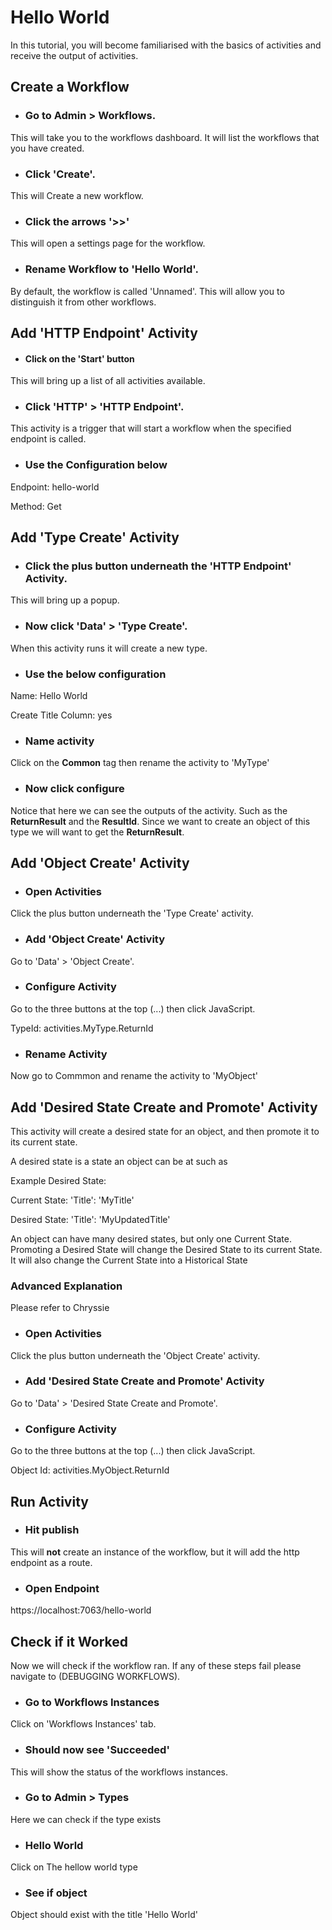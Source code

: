 # Hello World

In this tutorial, you will become familiarised with the basics of activities and receive the output of activities.

## Create a Workflow
* ### Go to Admin > Workflows.
This will take you to the workflows dashboard. It will list the workflows that you have created.

* ### Click 'Create'. 
This will Create a new workflow.

* ### Click the arrows '>>'
This will open a settings page for the workflow. 

* ### Rename Workflow to 'Hello World'. 
By default, the workflow is called 'Unnamed'. This will allow you to distinguish it from other workflows.


## Add 'HTTP Endpoint' Activity
* #### Click on the 'Start' button
This will bring up a list of all activities available. 
* ### Click 'HTTP' > 'HTTP Endpoint'.
This activity is a trigger that will start a workflow when the specified endpoint is called.

* ### Use the Configuration below
Endpoint: hello-world

Method: Get

## Add 'Type Create' Activity
* ### Click the plus button underneath the 'HTTP Endpoint' Activity. 
This will bring up a popup. 
* ### Now click 'Data' > 'Type Create'.
When this activity runs it will create a new type.

* ### Use the below configuration
Name: Hello World

Create Title Column: yes

* ### Name activity
Click on the **Common** tag then rename the activity to 'MyType'

* ### Now click configure 
Notice that here we can see the outputs of the activity. Such as the **ReturnResult** and the **ResultId**. Since we want to create an object of this type
we will want to get the **ReturnResult**.

## Add 'Object Create' Activity
* ### Open Activities
Click the plus button underneath the 'Type Create' activity. 
* ### Add 'Object Create' Activity
Go to 'Data' > 'Object Create'.
* ### Configure Activity
Go to the three buttons at the top (...) then click JavaScript.

 TypeId: activities.MyType.ReturnId

* ### Rename Activity
Now go to Commmon and rename the activity to 'MyObject'

## Add 'Desired State Create and Promote' Activity

This activity will create a desired state for an object, and then promote it to its current state.

A desired state is a state an object can be at such as 

Example Desired State:

Current State:  'Title': 'MyTitle'

Desired State:  'Title': 'MyUpdatedTitle' 

An object can have many desired states, but only one Current State. Promoting a Desired State will change the Desired State to its current State.
It will also change the Current State into a Historical State

### Advanced Explanation
Please refer to Chryssie

* ### Open Activities
Click the plus button underneath the 'Object Create' activity. 
* ### Add 'Desired State Create and Promote' Activity
Go to 'Data' > 'Desired State Create and Promote'.
* ### Configure Activity
Go to the three buttons at the top (...) then click JavaScript.

Object Id: activities.MyObject.ReturnId
## Run Activity

* ### Hit publish
This will **not** create an instance of the workflow, but it will add the http endpoint as a route. 

* ### Open Endpoint
https://localhost:7063/hello-world

## Check if it Worked
Now we will check if the workflow ran. If any of these steps fail please navigate to (DEBUGGING WORKFLOWS).
* ### Go to Workflows Instances
Click on 'Workflows Instances' tab.
* ### Should now see 'Succeeded'
This will show the status of the workflows instances.
* ### Go to Admin > Types
Here we can check if the type exists
* ### Hello World
Click on The hellow world type
* ### See if object
Object should exist with the title 'Hello World'



